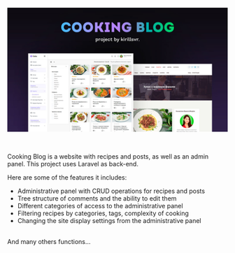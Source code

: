 ![Header](https://github.com/kirillsvr/Cooking-Blog/raw/master/public/assets/presentation/presentation.jpg)

<br>

Cooking Blog is a website with recipes and posts, as well as an admin panel. This project uses Laravel as back-end.

Here are some of the features it includes:

- Administrative panel with CRUD operations for recipes and posts
- Tree structure of comments and the ability to edit them
- Different categories of access to the administrative panel
- Filtering recipes by categories, tags, complexity of cooking
- Changing the site display settings from the administrative panel
<br>
And many others functions...

